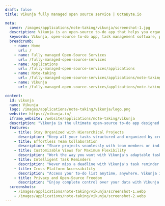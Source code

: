 ```yaml
---
draft: false
title: Vikunja fully managed open source service | OctaByte.io

meta:
  cover: /images/applications/note-taking/vikunja/screenshot-1.jpg
  description: Vikunja is an open-source to-do app that helps you organize tasks, manage projects, and collaborate with teams effortlessly. With versatile views, task reminders, and cross-platform accessibility, it’s the ultimate tool for staying productive and on track.
  keywords: Vikunja, open-source to-do app, task management software, project organization tool, team collaboration, Gantt chart to-do app, Kanban board app, task reminders
  breadcrumb:
    - name: Home
      url: /
    - name: Fully managed Open-Source Services
      url: /fully-managed-open-source-services
    - name: Applications
      url: /fully-managed-open-source-services/applications
    - name: Note-taking
      url: /fully-managed-open-source-services/applications/note-taking
    - name: Vikunja
      url: /fully-managed-open-source-services/applications/note-taking/vikunja

content:
  id: vikunja
  name: Vikunja
  logo: /images/applications/note-taking/vikunja/logo.png
  website: https://vikunja.io/
  iframe_website: /website/applications/note-taking/vikunja
  description: "Vikunja is the ultimate open-source to-do app designed to help individuals and teams stay organized and productive. With its intuitive interface, Vikunja offers a versatile platform for managing tasks and projects effortlessly across all devices. Whether you're planning a personal project, collaborating with your team, or tracking deadlines, Vikunja has everything you need. From hierarchical task organization and customizable views to advanced collaboration features, Vikunja adapts to your workflow. Say goodbye to missed deadlines and unorganized tasks – Vikunja is your all-in-one solution to staying on top of your to-do list."
  features:
    - title: Stay Organized with Hierarchical Projects
      description: "Keep all your tasks structured and organized by creating projects and subprojects. Vikunja allows you to group related tasks hierarchically, ensuring nothing gets lost and everything stays manageable."
    - title: Effortless Team Collaboration
      description: "Share projects seamlessly with team members or individual users. Assign tasks to specific team members and always know who's responsible for what, making team collaboration more efficient and productive."
    - title: Customizable Views for Maximum Flexibility
      description: "Work the way you want with Vikunja's adaptable task views. Choose from a classic list view, a Gantt chart for timelines, a Kanban board for agile workflows, or a table view for data-heavy tasks."
    - title: Intelligent Task Reminders
      description: "Never miss a deadline with Vikunja's task reminder feature. Set reminders for due dates and let Vikunja keep you on track, ensuring that no critical task is ever overlooked."
    - title: Cross-Platform Accessibility
      description: "Access your to-do list anytime, anywhere. Vikunja is available on all platforms, making it easy to manage tasks on your preferred device, whether you're at your desk or on the go."
    - title: Privacy and Open-Source Freedom
      description: "Enjoy complete control over your data with Vikunja's open-source nature. Host it on your own server for privacy and customize it to suit your unique requirements without restrictions."
  screenshots:
    - /images/applications/note-taking/vikunja/screenshot-1.webp
    - /images/applications/note-taking/vikunja/screenshot-2.webp
---
```

